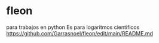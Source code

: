# fleon
para trabajos en python
Es para logaritmos cientificos
https://github.com/Garrasnoel/fleon/edit/main/README.md
